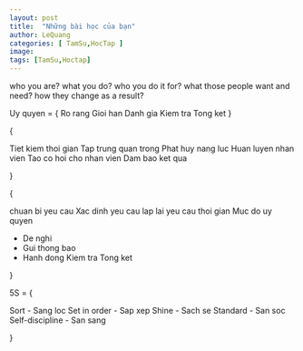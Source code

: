 ```yaml
---
layout: post
title:  "Những bài học của bạn"
author: LeQuang
categories: [ TamSu,HocTap ]
image: 
tags: [TamSu,Hoctap]
---
```


who you are?
what you do?
who you do it for?
what those people want and need?
how they change as a result?


Uy quyen = {
Ro rang
Gioi han
Danh gia
Kiem tra
Tong ket
}

{

Tiet kiem thoi gian
Tap trung quan trong
Phat huy nang luc
Huan luyen nhan vien
Tao co hoi cho nhan vien 
Dam bao ket qua

}

{

chuan bi yeu cau
Xac dinh yeu cau
lap lai yeu cau
thoi gian
Muc do uy quyen
- De nghi
- Gui thong bao
- Hanh dong
Kiem tra
Tong ket

}

5S = {

Sort 			- Sang loc
Set in order 		- Sap xep
Shine 			- Sach se
Standard 		- San soc
Self-discipline 	- San sang

}

